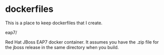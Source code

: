 # dockerfiles

This is a place to keep dockerfiles that I create.

eap7/

  Red Hat JBoss EAP7 docker container. 
  It assumes you have the .zip file for the jboss release in the same directory when you build.
  
  
